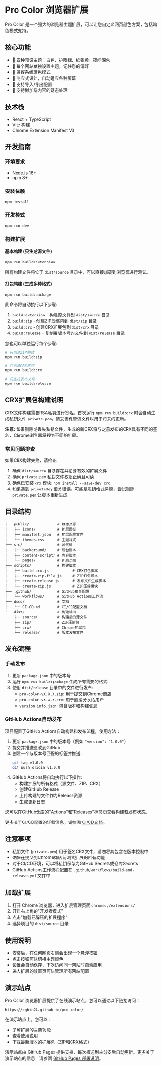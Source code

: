 # Pro Color 浏览器扩展

Pro Color 是一个强大的浏览器主题扩展，可以让您自定义网页颜色方案，包括暗色模式支持。

## 核心功能

- 🎨 四种预设主题：白色、护眼绿、纸张黄、夜间深色
- 🔄 每个网站单独设置主题，记住您的偏好
- 🌙 兼容系统深色模式
- 📱 响应式设计，自动适应各种屏幕
- 📝 支持导入/导出配置
- 🔌 支持懒加载内容的动态处理

## 技术栈

- React + TypeScript
- Vite 构建
- Chrome Extension Manifest V3

## 开发指南

### 环境要求

- Node.js 16+
- npm 8+

### 安装依赖

```bash
npm install
```

### 开发模式

```bash
npm run dev
```

### 构建扩展

#### 基本构建 (只生成源文件)

```bash
npm run build:extension
```

所有构建文件将位于 `dist/source` 目录中，可以直接加载到浏览器进行测试。

#### 打包构建 (生成多种格式)

```bash
npm run build:package
```

此命令将自动执行以下步骤:
1. `build:extension` - 构建源文件到 `dist/source` 目录
2. `build:zip` - 创建ZIP压缩包到 `dist/zip` 目录
3. `build:crx` - 创建CRX扩展包到 `dist/crx` 目录
4. `build:release` - 复制带版本号的文件到 `dist/release` 目录

您也可以单独运行每个步骤:

```bash
# 只创建ZIP格式
npm run build:zip

# 只创建CRX格式 
npm run build:crx

# 只生成发布文件
npm run build:release
```

## CRX扩展包构建说明

CRX文件构建需要RSA私钥进行签名。首次运行 `npm run build:crx` 时会自动生成私钥文件 `private.pem`，请妥善保管该文件以用于将来的更新。

**注意:** 如果删除或丢失私钥文件，生成的新CRX将与之前发布的CRX具有不同的签名，Chrome浏览器将视为不同的扩展。

### 常见问题排查

如果CRX构建失败，请检查:

1. 确保 `dist/source` 目录存在并包含有效的扩展文件
2. 确保 `private.pem` 私钥文件权限正确且可读
3. 确保已安装 `crx` 模块: `npm install --save-dev crx`
4. 如果遇到 `privateKey` 相关错误，可能是私钥格式问题，尝试删除 `private.pem` 让脚本重新生成

## 目录结构

```
├── public/             # 静态资源
│   ├── icons/          # 扩展图标
│   ├── manifest.json   # 扩展配置文件
│   └── themes.css      # 主题样式
├── src/                # 源代码
│   ├── background/     # 后台脚本
│   ├── content-script/ # 内容脚本
│   └── pages/          # 扩展页面
├── scripts/            # 构建脚本
│   ├── build-crx.js           # CRX打包脚本
│   ├── create-zip-file.js     # ZIP打包脚本
│   ├── create-release.js      # 发布文件生成脚本
│   └── create-zip.js          # ZIP压缩模块
├── .github/            # GitHub相关配置
│   └── workflows/      # GitHub Actions工作流
├── docs/               # 文档
│   └── CI-CD.md        # CI/CD配置文档
└── dist/               # 构建输出
    ├── source/         # 构建后的源文件
    ├── zip/            # ZIP压缩包
    ├── crx/            # Chrome扩展包
    └── release/        # 版本发布文件
```

## 发布流程

### 手动发布

1. 更新 `package.json` 中的版本号
2. 运行 `npm run build:package` 生成所有需要的格式
3. 使用 `dist/release` 目录中的文件进行发布:
   - `pro-color-vX.X.X.zip`: 用于提交到Chrome商店
   - `pro-color-vX.X.X.crx`: 用于直接分发给用户
   - `version-info.json`: 包含版本和构建信息

### GitHub Actions自动发布

项目配置了GitHub Actions自动构建和发布流程，使用方法：

1. 更新 `package.json` 中的版本号（例如 `"version": "1.0.0"`）
2. 提交并推送更改到GitHub
3. 创建一个与版本号匹配的标签并推送:
   ```bash
   git tag v1.0.0
   git push origin v1.0.0
   ```
4. GitHub Actions将自动执行以下操作:
   - 构建扩展的所有格式（源文件、ZIP、CRX）
   - 创建GitHub Release
   - 上传构建的文件作为Release资源
   - 生成更新日志

您可以在GitHub仓库的"Actions"和"Releases"标签页查看构建和发布状态。

更多关于CI/CD配置的详细信息，请参阅 [CI/CD文档](docs/CI-CD.md)。

## 注意事项

- 私钥文件 (`private.pem`) 用于签名CRX文件，请勿将其包含在版本控制中
- 确保在提交到Chrome商店前测试扩展的所有功能
- 对于CI/CD环境，可以将私钥保存为GitHub Secrets或仓库Secrets
- GitHub Actions工作流程配置在 `.github/workflows/build-and-release.yml` 文件中

## 加载扩展

1. 打开 Chrome 浏览器，进入扩展管理页面 `chrome://extensions/`
2. 开启右上角的"开发者模式"
3. 点击"加载已解压的扩展程序"
4. 选择项目的 `dist/source` 目录

## 使用说明

- 安装后，在任何网页右侧会出现一个悬浮按钮
- 点击按钮可以切换主题颜色
- 设置会自动保存，下次访问同一网站时自动应用
- 进入扩展的设置页可以管理所有网站配置

## 演示站点

Pro Color 浏览器扩展提供了在线演示站点，您可以通过以下链接访问：

```
https://cgbin24.github.io/pro_color/
```

在演示站点上，您可以：
- 了解扩展的主要功能
- 查看使用说明
- 下载最新版本的扩展包（ZIP和CRX格式）

演示站点由 GitHub Pages 提供支持，每次推送到主分支后自动更新。更多关于演示站点的信息，请参阅 [GitHub Pages 部署说明](docs/github-pages.md)。 